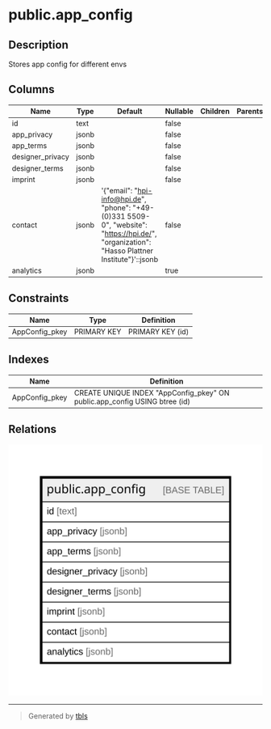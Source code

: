 # public.app_config

## Description

Stores app config for different envs

## Columns

| Name | Type | Default | Nullable | Children | Parents | Comment |
| ---- | ---- | ------- | -------- | -------- | ------- | ------- |
| id | text |  | false |  |  |  |
| app_privacy | jsonb |  | false |  |  |  |
| app_terms | jsonb |  | false |  |  |  |
| designer_privacy | jsonb |  | false |  |  |  |
| designer_terms | jsonb |  | false |  |  |  |
| imprint | jsonb |  | false |  |  |  |
| contact | jsonb | '{"email": "hpi-info@hpi.de", "phone": "+49-(0)331 5509-0", "website": "https://hpi.de/", "organization": "Hasso Plattner Institute"}'::jsonb | false |  |  |  |
| analytics | jsonb |  | true |  |  |  |

## Constraints

| Name | Type | Definition |
| ---- | ---- | ---------- |
| AppConfig_pkey | PRIMARY KEY | PRIMARY KEY (id) |

## Indexes

| Name | Definition |
| ---- | ---------- |
| AppConfig_pkey | CREATE UNIQUE INDEX "AppConfig_pkey" ON public.app_config USING btree (id) |

## Relations

![er](public.app_config.svg)

---

> Generated by [tbls](https://github.com/k1LoW/tbls)
